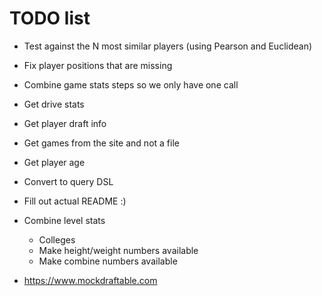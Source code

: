 # TODO list

* Test against the N most similar players (using Pearson and Euclidean)
* Fix player positions that are missing
* Combine game stats steps so we only have one call
* Get drive stats
* Get player draft info
* Get games from the site and not a file
* Get player age
* Convert to query DSL
* Fill out actual README :)

* Combine level stats
    * Colleges
    * Make height/weight numbers available
    * Make combine numbers available
* https://www.mockdraftable.com